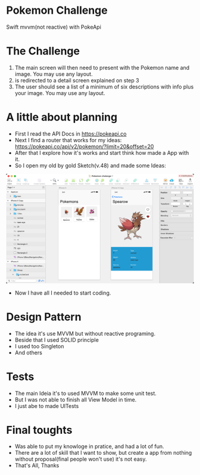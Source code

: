 # Pokemon Challenge
Swift mvvm(not reactive) with PokeApi

# The Challenge
1. The main screen will then need to present with the Pokemon name and image. You may use any layout.
2. is redirected to a detail screen explained on step 3
3. The user should see a list of a minimum of six descriptions with info plus your image.
You may use any layout.

# A little about planning
- First I read the API Docs in https://pokeapi.co
- Next I find a router that works for my ideas: https://pokeapi.co/api/v2/pokemon/?limit=20&offset=20
- After that I explore how it's works and start think how made a App with it.
- So I open my old by gold Sketch(v.48) and made some Ideas:

![alt text](https://github.com/abraaoan/pokemon/blob/main/printSketch.png?raw=true)

- Now I have all I needed to start coding.

# Design Pattern
- The idea it's use MVVM but without reactive programing.
- Beside that I used SOLID principle
- I used too Singleton
- And others

# Tests
- The main Ideia it's to used MVVM to make some unit test.
- But I was not able to finish all View Model in time.
- I just abe to made UITests

# Final toughts
- Was able to put my knowloge in pratice, and had a lot of fun.
- There are a lot of skill that I want to show, but create a app from nothing without proposal(final people won't use) it's not easy.
- That's All, Thanks
